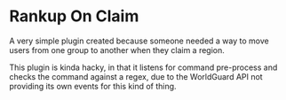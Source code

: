 # Rankup On Claim

A very simple plugin created because someone needed a way to move users from one group to another when they
claim a region.

This plugin is kinda hacky, in that it listens for command pre-process and checks the command against a regex,
due to the WorldGuard API not providing its own events for this kind of thing.

